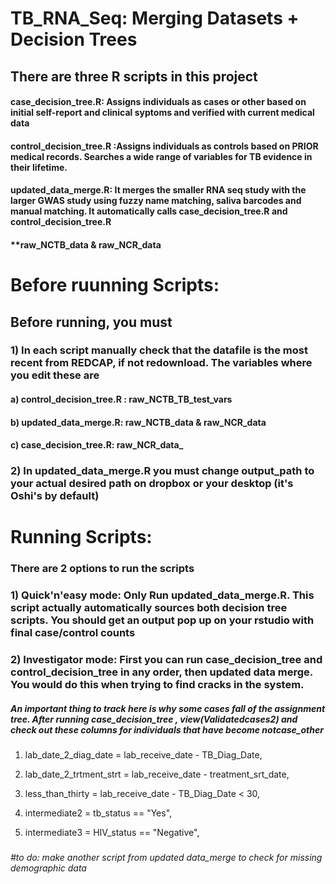 # TB_RNA_Seq: Merging Datasets + Decision Trees

## There are three R scripts in this project

#### case_decision_tree.R: Assigns individuals as cases or other based on initial self-report and clinical syptoms and verified with current medical data

#### control_decision_tree.R :Assigns individuals as controls based on PRIOR medical records. Searches a wide range of variables for TB evidence in their lifetime.

#### updated_data_merge.R: It merges the smaller RNA seq study with the larger GWAS study using fuzzy name matching, saliva barcodes and manual matching. It automatically calls case_decision_tree.R and control_decision_tree.R

#### \*\*raw_NCTB_data & raw_NCR_data

# Before ruunning Scripts:

## Before running, you must

### 1) In each script manually check that the datafile is the most recent from REDCAP, if not redownload. The variables where you edit these are

#### a) control_decision_tree.R : raw_NCTB_TB_test_vars

#### b) updated_data_merge.R: raw_NCTB_data & raw_NCR_data

#### c) case_decision_tree.R: raw_NCR_data\_

### 2) In updated_data_merge.R you must change output_path to your actual desired path on dropbox or your desktop (it's Oshi's by default)

# Running Scripts:

### There are 2 options to run the scripts

### 1) Quick'n'easy mode: Only Run updated_data_merge.R. This script actually automatically sources both decision tree scripts. You should get an output pop up on your rstudio with final case/control counts

### 2) Investigator mode: First you can run case_decision_tree and control_decision_tree in any order, then updated data merge. You would do this when trying to find cracks in the system. 

##### An important thing to track here is why some cases fall of the assignment tree. After running case_decision_tree , view(Validatedcases2) and check out these columns for individuals that have become notcase_other

1.  lab_date_2\_diag_date = lab_receive_date - TB_Diag_Date,

2.  lab_date_2\_trtment_strt = lab_receive_date - treatment_srt_date,

3.  less_than_thirty = lab_receive_date - TB_Diag_Date \< 30,

4.  intermediate2 = tb_status == "Yes",

5.   intermediate3 = HIV_status == "Negative",

### 

*#to do: make another script from updated data_merge to check for missing demographic data*

